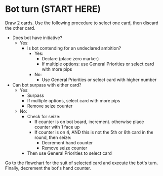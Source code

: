 # Bot turn (START HERE)

Draw 2 cards. Use the following procedure to select one card, then discard the other card.

- Does bot have initiative?
	- Yes:
		- Is bot contending for an undeclared ambition?
			- Yes:
				- Declare (place zero marker)
				- If multiple options: use General Priorities or select card with more pips
			- No:
				- Use General Priorities or select card with higher number
- Can bot surpass with either card?
	- Yes:
		- Surpass
		- If multiple options, select card with more pips
		- Remove seize counter
	- No:
		- Check for seize:
			- If counter is on bot board, increment. otherwise place counter with 1 face up
			- If counter is on 4, AND this is not the 5th or 6th card in the round, then seize:
				- Decrement hand counter
				- Remove seize counter
		- Then use General Priorities to select card

Go to the flowchart for the suit of selected card and execute the bot's turn.
Finally, decrement the bot's hand counter.
